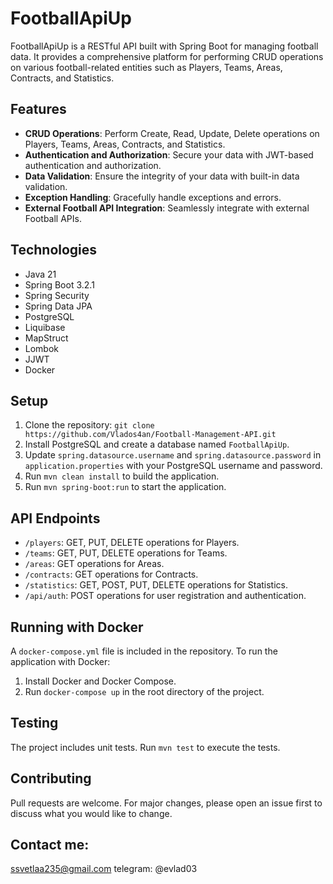 # FootballApiUp

FootballApiUp is a RESTful API built with Spring Boot for managing football data. It provides a comprehensive platform for performing CRUD operations on various football-related entities such as Players, Teams, Areas, Contracts, and Statistics.

## Features

- **CRUD Operations**: Perform Create, Read, Update, Delete operations on Players, Teams, Areas, Contracts, and Statistics.
- **Authentication and Authorization**: Secure your data with JWT-based authentication and authorization.
- **Data Validation**: Ensure the integrity of your data with built-in data validation.
- **Exception Handling**: Gracefully handle exceptions and errors.
- **External Football API Integration**: Seamlessly integrate with external Football APIs.

## Technologies

- Java 21
- Spring Boot 3.2.1
- Spring Security
- Spring Data JPA
- PostgreSQL
- Liquibase
- MapStruct
- Lombok
- JJWT
- Docker

## Setup

1. Clone the repository: `git clone https://github.com/Vlados4an/Football-Management-API.git`
2. Install PostgreSQL and create a database named `FootballApiUp`.
3. Update `spring.datasource.username` and `spring.datasource.password` in `application.properties` with your PostgreSQL username and password.
4. Run `mvn clean install` to build the application.
5. Run `mvn spring-boot:run` to start the application.

## API Endpoints

- `/players`: GET, PUT, DELETE operations for Players.
- `/teams`: GET, PUT, DELETE operations for Teams.
- `/areas`: GET operations for Areas.
- `/contracts`: GET operations for Contracts.
- `/statistics`: GET, POST, PUT, DELETE operations for Statistics.
- `/api/auth`: POST operations for user registration and authentication.

## Running with Docker

A `docker-compose.yml` file is included in the repository. To run the application with Docker:

1. Install Docker and Docker Compose.
2. Run `docker-compose up` in the root directory of the project.

## Testing

The project includes unit tests. Run `mvn test` to execute the tests.

## Contributing

Pull requests are welcome. For major changes, please open an issue first to discuss what you would like to change.

## Contact me:
ssvetlaa235@gmail.com
telegram: @evlad03
